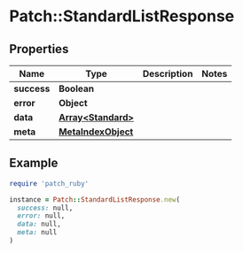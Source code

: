 # Patch::StandardListResponse

## Properties

| Name | Type | Description | Notes |
| ---- | ---- | ----------- | ----- |
| **success** | **Boolean** |  |  |
| **error** | **Object** |  |  |
| **data** | [**Array&lt;Standard&gt;**](Standard.md) |  |  |
| **meta** | [**MetaIndexObject**](MetaIndexObject.md) |  |  |

## Example

```ruby
require 'patch_ruby'

instance = Patch::StandardListResponse.new(
  success: null,
  error: null,
  data: null,
  meta: null
)
```

